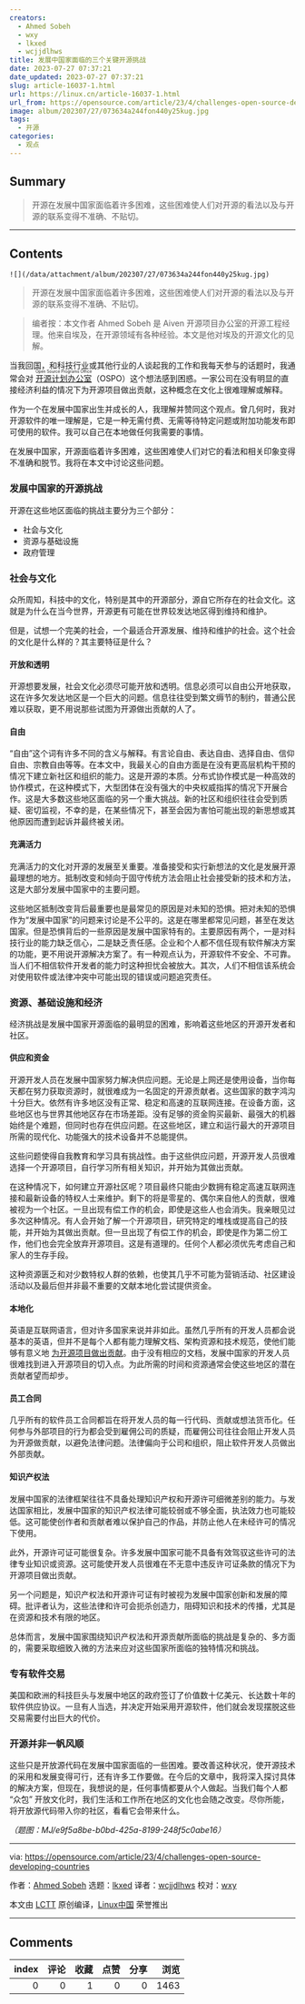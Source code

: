 ```yaml
---
creators:
  - Ahmed Sobeh
  - wxy
  - lkxed
  - wcjjdlhws
title: 发展中国家面临的三个关键开源挑战
date: 2023-07-27 07:37:21
date_updated: 2023-07-27 07:37:21
slug: article-16037-1.html
url: https://linux.cn/article-16037-1.html
url_from: https://opensource.com/article/23/4/challenges-open-source-developing-countries
image: album/202307/27/073634a244fon440y25kug.jpg
tags:
  - 开源
categories:
  - 观点
---
```


## Summary

> 开源在发展中国家面临着许多困难，这些困难使人们对开源的看法以及与开源的联系变得不准确、不贴切。

***

<!-- more -->

## Contents

`![](/data/attachment/album/202307/27/073634a244fon440y25kug.jpg)`

> 
> 开源在发展中国家面临着许多困难，这些困难使人们对开源的看法以及与开源的联系变得不准确、不贴切。
> 
> 
> 

> 
> 编者按：本文作者 Ahmed Sobeh 是 Aiven 开源项目办公室的开源工程经理。他来自埃及，在开源领域有各种经验。本文是他对埃及的开源文化的见解。
> 
> 
> 

当我回国，和科技行业或其他行业的人谈起我的工作和我每天参与的话题时，我通常会对 <ruby> <a href="https://opensource.com/article/20/5/open-source-program-office">  开源计划办公室 </a> <rt>  Open Source Programs Office </rt></ruby>（OSPO）这个想法感到困惑。一家公司在没有明显的直接经济利益的情况下为开源项目做出贡献，这种概念在文化上很难理解或解释。

作为一个在发展中国家出生并成长的人，我理解并赞同这个观点。曾几何时，我对开源软件的唯一理解是，它是一种无需付费、无需等待特定问题或附加功能发布即可使用的软件。我可以自己在本地做任何我需要的事情。

在发展中国家，开源面临着许多困难，这些困难使人们对它的看法和相关印象变得不准确和脱节。我将在本文中讨论这些问题。

### 发展中国家的开源挑战

开源在这些地区面临的挑战主要分为三个部分：

* 社会与文化
* 资源与基础设施
* 政府管理

### 社会与文化

众所周知，科技中的文化，特别是其中的开源部分，源自它所存在的社会文化。这就是为什么在当今世界，开源更有可能在世界较发达地区得到维持和维护。

但是，试想一个完美的社会，一个最适合开源发展、维持和维护的社会。这个社会的文化是什么样的？其主要特征是什么？

#### 开放和透明

开源想要发展，社会文化必须尽可能开放和透明。信息必须可以自由公开地获取，这在许多欠发达地区是一个巨大的问题。信息往往受到繁文缛节的制约，普通公民难以获取，更不用说那些试图为开源做出贡献的人了。

#### 自由

“自由”这个词有许多不同的含义与解释。有言论自由、表达自由、选择自由、信仰自由、宗教自由等等。在本文中，我最关心的自由方面是在没有更高层机构干预的情况下建立新社区和组织的能力。这是开源的本质。分布式协作模式是一种高效的协作模式，在这种模式下，大型团体在没有强大的中央权威指挥的情况下开展合作。这是大多数这些地区面临的另一个重大挑战。新的社区和组织往往会受到质疑、密切监视，不幸的是，在某些情况下，甚至会因为害怕可能出现的新思想或其他原因而遭到起诉并最终被关闭。

#### 充满活力

充满活力的文化对开源的发展至关重要。准备接受和实行新想法的文化是发展开源最理想的地方。抵制改变和倾向于固守传统方法会阻止社会接受新的技术和方法，这是大部分发展中国家中的主要问题。

这些地区抵制改变背后最重要也是最常见的原因是对未知的恐惧。把对未知的恐惧作为“发展中国家”的问题来讨论是不公平的。这是在哪里都常见问题，甚至在发达国家。但是恐惧背后的一些原因是发展中国家特有的。主要原因有两个，一是对科技行业的能力缺乏信心，二是缺乏责任感。企业和个人都不信任现有软件解决方案的功能，更不用说开源解决方案了。有一种观点认为，开源软件不安全、不可靠。当人们不相信软件开发者的能力时这种担忧会被放大。其次，人们不相信该系统会对使用软件或法律冲突中可能出现的错误或问题追究责任。

### 资源、基础设施和经济

经济挑战是发展中国家开源面临的最明显的困难，影响着这些地区的开源开发者和社区。

#### 供应和资金

开源开发人员在发展中国家努力解决供应问题。无论是上网还是使用设备，当你每天都在努力获取资源时，就很难成为一名固定的开源贡献者。这些国家的数字鸿沟十分巨大。依然有许多地区没有正常、稳定和高速的互联网连接。在设备方面，这些地区也与世界其他地区存在市场差距。没有足够的资金购买最新、最强大的机器始终是个难题，但同时也存在供应问题。在这些地区，建立和运行最大的开源项目所需的现代化、功能强大的技术设备并不总能提供。

这些问题使得自我教育和学习具有挑战性。由于这些供应问题，开源开发人员很难选择一个开源项目，自行学习所有相关知识，并开始为其做出贡献。

在这种情况下，如何建立开源社区呢？项目最终只能由少数拥有稳定高速互联网连接和最新设备的特权人士来维护。剩下的将是零星的、偶尔来自他人的贡献，很难被视为一个社区。一旦出现有偿工作的机会，即使是这些人也会消失。我亲眼见过多次这种情况。有人会开始了解一个开源项目，研究特定的堆栈或提高自己的技能，并开始为其做出贡献。但一旦出现了有偿工作的机会，即使是作为第二份工作，他们也会完全放弃开源项目。这是有道理的。任何个人都必须优先考虑自己和家人的生存手段。

这种资源匮乏和对少数特权人群的依赖，也使其几乎不可能为营销活动、社区建设活动以及最后但并非最不重要的文献本地化尝试提供资金。

#### 本地化

英语是互联网语言，但对许多国家来说并非如此。虽然几乎所有的开发人员都会说基本的英语，但并不是每个人都有能力理解文档、架构资源和技术规范，使他们能够有意义地 [为开源项目做出贡献](https://opensource.com/article/22/3/contribute-open-source-2022)。由于没有相应的文档，发展中国家的开发人员很难找到进入开源项目的切入点。为此所需的时间和资源通常会使这些地区的潜在贡献者望而却步。

#### 员工合同

几乎所有的软件员工合同都旨在将开发人员的每一行代码、贡献或想法货币化。任何参与外部项目的行为都会受到雇佣公司的质疑，而雇佣公司往往会阻止开发人员为开源做贡献，以避免法律问题。法律偏向于公司和组织，阻止软件开发人员做出外部贡献。

#### 知识产权法

发展中国家的法律框架往往不具备处理知识产权和开源许可细微差别的能力。与发达国家相比，发展中国家的知识产权法律可能较弱或不够全面，执法效力也可能较低。这可能使创作者和贡献者难以保护自己的作品，并防止他人在未经许可的情况下使用。

此外，开源许可证可能很复杂。许多发展中国家可能不具备有效驾驭这些许可的法律专业知识或资源。这可能使开发人员很难在不无意中违反许可证条款的情况下为开源项目做出贡献。

另一个问题是，知识产权法和开源许可证有时被视为发展中国家创新和发展的障碍。批评者认为，这些法律和许可会扼杀创造力，阻碍知识和技术的传播，尤其是在资源和技术有限的地区。

总体而言，发展中国家围绕知识产权法和开源贡献所面临的挑战是复杂的、多方面的，需要采取细致入微的方法来应对这些国家所面临的独特情况和挑战。

### 专有软件交易

美国和欧洲的科技巨头与发展中地区的政府签订了价值数十亿美元、长达数十年的软件供应协议。一旦有人当选，并决定开始采用开源软件，他们就会发现摆脱这些交易需要付出巨大的代价。

### 开源并非一帆风顺

这些只是开放源代码在发展中国家面临的一些困难。要改善这种状况，使开源技术的采用和发展变得可行，还有许多工作要做。在今后的文章中，我将深入探讨具体的解决方案，但现在，我想说的是，任何事情都要从个人做起。当我们每个人都 “众包” 开放文化时，我们生活和工作所在地区的文化也会随之改变。尽你所能，将开放源代码带入你的社区，看看它会带来什么。

*（题图：MJ/e9f5a8be-b0bd-425a-8199-248f5c0abe16）*

---

via: <https://opensource.com/article/23/4/challenges-open-source-developing-countries>

作者：[Ahmed Sobeh](https://opensource.com/users/ahmed-sobeh) 选题：[lkxed](https://github.com/lkxed/) 译者：[wcjjdlhws](https://github.com/wcjjdlhws) 校对：[wxy](https://github.com/wxy)

本文由 [LCTT](https://github.com/LCTT/TranslateProject) 原创编译，[Linux中国](https://linux.cn/) 荣誉推出

***

## Comments


|   index |   评论 |   收藏 |   点赞 |   分享 |   浏览 |
|--------:|-------:|-------:|-------:|-------:|-------:|
|       0 |      0 |      1 |      0 |      0 |   1463 |

